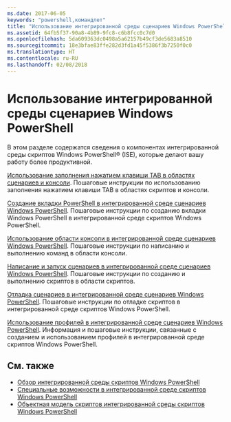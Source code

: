 ```yaml
---
ms.date: 2017-06-05
keywords: "powershell,командлет"
title: "Использование интегрированной среды сценариев Windows PowerShell"
ms.assetid: 64fb5f37-90a8-4b89-9fc8-c6b8fcc0c7d0
ms.openlocfilehash: 5da609363dc0498a5a62157b49cf3de5683a8510
ms.sourcegitcommit: 18e3bfae83ffe282d3fd1a45f5386f3b7250f0c0
ms.translationtype: HT
ms.contentlocale: ru-RU
ms.lasthandoff: 02/08/2018
---
```

# <a name="using-the-windows-powershell-ise"></a>Использование интегрированной среды сценариев Windows PowerShell
В этом разделе содержатся сведения о компонентах интегрированной среды скриптов Windows PowerShell® (ISE), которые делают вашу работу более продуктивной.

[Использование заполнения нажатием клавиши TAB в областях сценариев и консоли](How-to-Use-Tab-Completion-in-the-Script-Pane-and-Console-Pane.md). Пошаговые инструкции по использованию заполнения нажатием клавиши TAB в областях скриптов и консоли.

[Создание вкладки PowerShell в интегрированной среде сценариев Windows PowerShell](How-to-Create-a-PowerShell-Tab-in-Windows-PowerShell-ISE.md). Пошаговые инструкции по созданию вкладки Windows PowerShell в интегрированной среде скриптов Windows PowerShell.

[Использование области консоли в интегрированной среде сценариев Windows PowerShell](How-to-Use-the-Console-Pane-in-the-Windows-PowerShell-ISE.md). Пошаговые инструкции по написанию и выполнению команд в области консоли.

[Написание и запуск сценариев в интегрированной среде сценариев Windows PowerShell](How-to-Write-and-Run-Scripts-in-the-Windows-PowerShell-ISE.md). Пошаговые инструкции по созданию и выполнению скриптов в области скриптов.

[Отладка сценариев в интегрированной среде сценариев Windows PowerShell](How-to-Debug-Scripts-in-Windows-PowerShell-ISE.md). Пошаговые инструкции по отладке скриптов в интегрированной среде скриптов Windows PowerShell.

[Использование профилей в интегрированной среде сценариев Windows PowerShell](How-to-Use-Profiles-in-Windows-PowerShell-ISE.md). Информация и пошаговые инструкции, связанные с созданием и использованием профилей в интегрированной среде скриптов Windows PowerShell.

## <a name="see-also"></a>См. также
- [Обзор интегрированной среды скриптов Windows PowerShell](../../getting-started/fundamental/Exploring-the-Windows-PowerShell-ISE.md)
- [Специальные возможности в интегрированной среде скриптов Windows PowerShell](../../setup/Accessibility-in-Windows-PowerShell-ISE.md)
- [Объектная модель скриптов интегрированной среды скриптов Windows PowerShell](https://technet.microsoft.com/en-us/library/69b047d0-da79-413e-b948-8e45d05d1f85)

